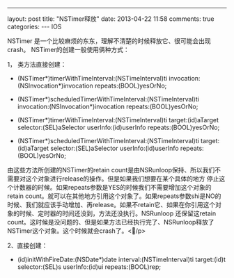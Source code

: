 ---
layout: post
title: "NSTimer释放"
date: 2013-04-22 11:58
comments: true
categories: 
--- IOS
<p>NSTimer 是一个比较麻烦的东东，理解不清楚的时候释放它、很可能会出现crash。
NSTimer的创建一般使用俩种方式：</p>
<p>1， 类方法直接创建：</p>


+ (NSTimer*)timerWithTimeInterval:(NSTimeInterval)ti invocation:(NSInvocation*)invocation repeats:(BOOL)yesOrNo;

+ (NSTimer*)scheduledTimerWithTimeInterval:(NSTimeInterval)ti invocation:(NSInvocation*)invocation repeats:(BOOL)yesOrNo;

+ (NSTimer*)timerWithTimeInterval:(NSTimeInterval)ti target:(id)aTarget selector:(SEL)aSelector userInfo:(id)userInfo repeats:(BOOL)yesOrNo;

+ (NSTimer*)scheduledTimerWithTimeInterval:(NSTimeInterval)ti target:(id)aTarget selector:(SEL)aSelector userInfo:(id)userInfo repeats:(BOOL)yesOrNo;

<p>由这些方法所创建的NSTimer的retain count是由NSRunloop保持、所以我们不需要对这个对象进行release的操作。但是如果我们想要在某个具体的地方
停止这个计数器的时候。如果repeats参数是YES的时候我们不需要增加这个对象的retain count。就可以在其他地方引用这个对象了。如果repeats参数shi是NO的时候、我们就应该手动增加、再release。如果不retain它、如果在你引用这个对象的时候、定时器的时间还没到，方法还没执行。NSRunloop
还保留这retain count。这时候是没问题的、但是如果方法已经执行完了、NSRunloop释放了NSTimer这个对象。这个时候就会crash了。</p>

<p>2、直接创建：</p]>

- (id)initWithFireDate:(NSDate*)date interval:(NSTimeInterval)ti target:(id)t selector:(SEL)s userInfo:(id)ui repeats:(BOOL)rep;

